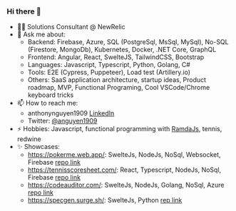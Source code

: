 ### Hi there 👋

- 👨‍💻 Solutions Consultant @ NewRelic
- 💬 Ask me about: 
  - Backend: Firebase, Azure, SQL (PostgreSql, MsSql, MySql), No-SQL (Firestore, MongoDb), Kubernetes, Docker, .NET Core, GraphQL
  - Frontend: Angular, React, SwelteJS, TailwindCSS, Bootstrap
  - Languages: Javascript, Typescript, Python, Golang, C#
  - Tools: E2E (Cypress, Puppeteer), Load test (Artillery.io)
  - Others: SaaS application architecture, startup ideas, Product roadmap, MVP, Functional Programing, Cool VSCode/Chrome keyboard tricks
- 📫 How to reach me:
  - anthonynguyen1909 [LinkedIn](https://www.linkedin.com/in/anthonynguyen1909)
  - Twitter: [@anguyen1909](https://twitter.com/anguyen1909)
- ⚡ Hobbies: Javascript, functional programming with [RamdaJs](https://ramdajs.com/docs/), tennis, redwine 
- ✨ Showcases:
  - https://pokerme.web.app/: SwelteJs, NodeJs, NoSql, Websocket, Firebase [repo link](https://github.com/nvhoanganh/pokerme)
  - https://tennisscoresheet.com/: React, Typescript, NodeJs, NoSql, Firebase  [repo link](https://github.com/nvhoanganh/tennis-schiit)
  - https://codeauditor.com/: SwelteJs, NodeJs, Golang, NoSql, Azure [repo link](https://github.com/SSWConsulting/SSW.CodeAuditor)
  - https://specgen.surge.sh/: SwelteJs, Python [rep link](https://github.com/nvhoanganh/ssw-spec-review-gen) 
